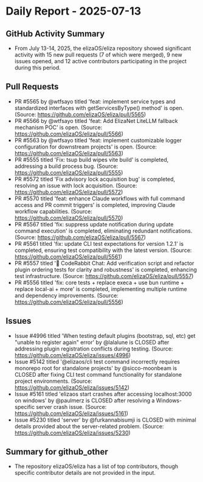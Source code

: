 # Daily Report - 2025-07-13

## GitHub Activity Summary
- From July 13-14, 2025, the elizaOS/eliza repository showed significant activity with 15 new pull requests (7 of which were merged), 9 new issues opened, and 12 active contributors participating in the project during this period.

## Pull Requests
- PR #5565 by @wtfsayo titled 'feat: implement service types and standardized interfaces with getServicesByType() method' is open. (Source: https://github.com/elizaOS/eliza/pull/5565)
- PR #5566 by @wtfsayo titled 'feat: Add ElizaNet LiteLLM fallback mechanism POC' is open. (Source: https://github.com/elizaOS/eliza/pull/5566)
- PR #5563 by @wtfsayo titled 'feat: implement customizable logger configuration for downstream projects' is open. (Source: https://github.com/elizaOS/eliza/pull/5563)
- PR #5555 titled 'Fix: tsup build wipes vite build' is completed, addressing a build process bug. (Source: https://github.com/elizaOS/eliza/pull/5555)
- PR #5572 titled 'Fix advisory lock acquisition bug' is completed, resolving an issue with lock acquisition. (Source: https://github.com/elizaOS/eliza/pull/5572)
- PR #5570 titled 'feat: enhance Claude workflows with full command access and PR commit triggers' is completed, improving Claude workflow capabilities. (Source: https://github.com/elizaOS/eliza/pull/5570)
- PR #5567 titled 'fix: suppress update notification during update command execution' is completed, eliminating redundant notifications. (Source: https://github.com/elizaOS/eliza/pull/5567)
- PR #5561 titled 'fix: update CLI test expectations for version 1.2.1' is completed, ensuring test compatibility with the latest version. (Source: https://github.com/elizaOS/eliza/pull/5561)
- PR #5557 titled '📝 CodeRabbit Chat: Add verification script and refactor plugin ordering tests for clarity and robustness' is completed, enhancing test infrastructure. (Source: https://github.com/elizaOS/eliza/pull/5557)
- PR #5556 titled 'fix: core tests + replace execa + use bun runtime + replace local-ai + more' is completed, implementing multiple runtime and dependency improvements. (Source: https://github.com/elizaOS/eliza/pull/5556)

## Issues
- Issue #4996 titled 'When testing default plugins (bootstrap, sql, etc) get "unable to register again" error' by @lalalune is CLOSED after addressing plugin registration conflicts during testing. (Source: https://github.com/elizaOS/eliza/issues/4996)
- Issue #5142 titled '@elizaos/cli test command incorrectly requires monorepo root for standalone projects' by @sicco-moonbeam is CLOSED after fixing CLI test command functionality for standalone project environments. (Source: https://github.com/elizaOS/eliza/issues/5142)
- Issue #5161 titled 'elizaos start crashes after accessing localhost:3000 on windows' by @paulmerz is CLOSED after resolving a Windows-specific server crash issue. (Source: https://github.com/elizaOS/eliza/issues/5161)
- Issue #5230 titled 'server' by @furkannabisumji is CLOSED with minimal details provided about the server-related problem. (Source: https://github.com/elizaOS/eliza/issues/5230)

## Summary for github_other
- The repository elizaOS/eliza has a list of top contributors, though specific contributor details are not provided in the input.